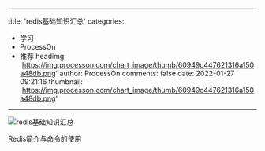 
---
title: 'redis基础知识汇总'
categories: 
 - 学习
 - ProcessOn
 - 推荐
headimg: 'https://img.processon.com/chart_image/thumb/60949c447621316a150a48db.png'
author: ProcessOn
comments: false
date: 2022-01-27 09:21:16
thumbnail: 'https://img.processon.com/chart_image/thumb/60949c447621316a150a48db.png'
---

<div>   
<img class="thumb" alt="redis基础知识汇总" src="https://img.processon.com/chart_image/thumb/60949c447621316a150a48db.png" referrerpolicy="no-referrer">
<p>Redis简介与命令的使用</p>  
</div>
            